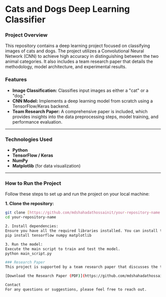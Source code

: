 # Cats and Dogs Deep Learning Classifier

### Project Overview
This repository contains a deep learning project focused on classifying images of cats and dogs. The project utilizes a Convolutional Neural Network (CNN) to achieve high accuracy in distinguishing between the two animal categories. It also includes a team research paper that details the methodology, model architecture, and experimental results.

### Features
* **Image Classification:** Classifies input images as either a "cat" or a "dog."
* **CNN Model:** Implements a deep learning model from scratch using a TensorFlow/Keras backend.
* **Team Research Paper:** A comprehensive paper is included, which provides insights into the data preprocessing steps, model training, and performance evaluation.

---

### Technologies Used
* **Python**
* **TensorFlow / Keras**
* **NumPy**
* **Matplotlib** (for data visualization)

---

### How to Run the Project
Follow these steps to set up and run the project on your local machine:

**1. Clone the repository:**
   ```bash
   git clone [https://github.com/mdshahadathossainit/your-repository-name.git](https://github.com/mdshahadathossainit/your-repository-name.git)
   cd your-repository-name

2. Install dependencies:
Ensure you have all the required libraries installed. You can install them using pip:
pip install tensorflow numpy matplotlib

3. Run the model:
Execute the main script to train and test the model.
python main_script.py

### Research Paper
This project is supported by a team research paper that discusses the theoretical and practical aspects of the model.

[Download the Research Paper (PDF)](https://github.com/mdshahadathossainit/cats-and-dogs-deep-learning-project/blob/main/Documentation.pdf)

Contact
For any questions or suggestions, please feel free to reach out.
